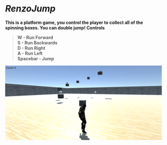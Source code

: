 # *RenzoJump*
<b>This is a platform game, you control the player to collect all of the spinning boxes.<b/>
<b>You can double jump!<b/>
**Controls**
> W - Run Forward <br>
> S - Run Backwards <br>
> D - Run Right <br>
> A - Run Left <br>
> Spacebar - Jump

![Alt text](https://github.com/renzodelapena/renzojump/blob/master/screenshots/bestgameever.png "Screenshot")
